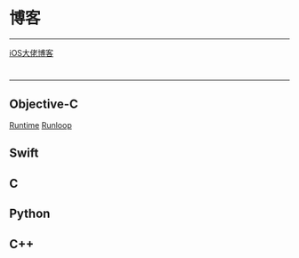 # 博客
---
[iOS大佬博客](https://github.com/MaoTaoTian/Growing/blob/master/%E5%A4%A7%E4%BD%AC%E5%8D%9A%E5%AE%A2.md)

# 
---
## Objective-C 
[Runtime](https://github.com/MaoTaoTian/Growing/blob/master/Runtime.md)
[Runloop](https://github.com/MaoTaoTian/Growing/blob/master/Runloop.md)

## Swift
## C
## Python
## C++
